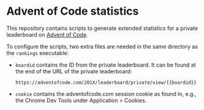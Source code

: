 # Advent of Code statistics

This repository contains scripts to generate extended statistics for a private
leaderboard on [Advent of Code](https://adventofcode.com).

To configure the scripts, two extra files are needed in the same directory as
the `rankings` executable:

* `boardid` contains the ID from the private leaderboard. It can be found at
  the end of the URL of the private leaderboard:

  ```
  https://adventofcode.com/201X/leaderboard/private/view/{{boardid}}
  ```

* `cookie` contains the adventofcode.com session cookie as found in, e.g., the
  Chrome Dev Tools under Application > Cookies.

